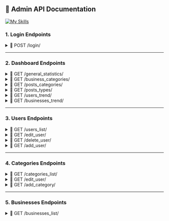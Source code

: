 ## 📖 Admin API Documentation 

[![My Skills](https://skillicons.dev/icons?i=python,fastapi,docker)](https://skillicons.dev) 

### 1. Login Endpoints 
<details>
<summary> 📌 POST /login/ </summary>

### Login Endpoint 
* User login page 

> Request body: 
```json
{
  "login": "fjuraev",
  "password": "Ewing0605"
}
```

> Response (200): 
```json
{
 "user_id": 233
 "user_name": "Firuz Juraev"
}
```
</details>
 
--- 

### 2. Dashboard Endpoints 
<details>
<summary> 📌 GET /general_statistics/ </summary>

### General Statistics Endpoint 

> Response (200): 
```json
{
 "n_active_users": 1230, 
 "n_active_businesses": 89, 
 "n_new_businesses": 3, 
 "n_posts": 125,
 "n_post_comments": 200,
 "n_business_comments": 56  
}
```
</details>


<details>
<summary> 📌 GET /business_categories/ </summary>

### Business Categories Endpoint 

> Response (200): 
```json
{
   "Visa & Law": 25,
   "Money Transfer": 12, 
}
```
</details>



<details>
<summary> 📌 GET /posts_categories/ </summary>

### Posts Categories Endpoint 

> Response (200): 
```json
{
   "Visa & Law": 63,
   "Money Transfer": 25, 
}
```
</details>



<details>
<summary> 📌 GET /posts_types/ </summary>

### Posts Types Endpoint 

> Response (200): 
```json
{
   "News": 100,
   "Articles": 25, 
}
```
</details>



<details>
<summary> 📌 GET /users_trend/ </summary>

### Users Trend Endpoint 

> Response (200): 
```json
{
   "August": 23,
   "July": 26,
   "June": 30,
   "May": 36,
   "April": 21,
   "March": 25, 
}
```
</details>



<details>
<summary> 📌 GET /businesses_trend/ </summary>

### Businesses Trend Endpoint 

> Response (200): 
```json
{
   "August": 23,
   "July": 26,
   "June": 30,
   "May": 36,
   "April": 21,
   "March": 25, 
}
```
</details>


--- 
### 3. Users Endpoints  

<details>
<summary> 📌 GET /users_list/ </summary>

### Users List Endpoint 

> Response (200): 
```json
{
   "1": {
          "user_id": 1,
          "user_name": Firuz Juraev,
          "user_status": True,
          "n_comments": 12  
        }, 
   "3": {
          "user_id": 3,
          "user_name": Umid  Juraev,
          "user_status": True,
          "n_comments": 12    
        } 
}
```
</details>


<details>
<summary> 📌 GET /edit_user/ </summary>

### Edit User Endpoint 

> Request body: 
```json
{
  "user_id": 23,
  "status": False,
  "block": True,
  "role": 1   
}
```


> Response (200): 
```json
{
   "message": Successfully edited! 
}
```
</details>



<details>
<summary> 📌 GET /delete_user/ </summary>

### Delete User Endpoint 

> Request body: 
```json
{
  "user_id": 23
}
```


> Response (200): 
```json
{
   "message": Successfully deleted! 
}
```
</details>



<details>
<summary> 📌 GET /add_user/ </summary>

### Delete User Endpoint 

> Request body: 
```json
{
  "user_name": "Firuz Juraev",
  "user_email": "example@gmail.com",
  "user_role": 3, 
  "user_phone": "+821042989697",
  "user_location": "Uzbekistan",
  "user_login": "fjuraev",
  "user_password": "Ewing@0001"
}
```


> Response (200): 
```json
{
   "message": Successfully added! 
}
```
</details>


--- 
### 4. Categories Endpoints  

<details>
<summary> 📌 GET /categories_list/ </summary>

### Categories List Endpoint 

> Response (200): 
```json
{
   "1": {
          "category_id": 1,
          "category_name_en": "Visa & Law" 
          "category_name_uz": "Viza & Qonun"
          "n_comments": 12  
        }
}
```
</details>



<details>
<summary> 📌 GET /edit_user/ </summary>

### Edit User Endpoint 

> Request body: 
```json
{
  "category_id": 1,
  "category_name_en": "Visas & Laws",
  "category_name_uz": "Vizalar & Qonunlar"
  "status": False   
}
```


> Response (200): 
```json
{
   "message": Successfully edited! 
}
```
</details> 



<details>
<summary> 📌 GET /add_category/ </summary>

### Edit User Endpoint 

> Request body: 
```json
{
  "category_name_en": "Visas & Laws",
  "category_name_uz": "Vizalar & Qonunlar", 
  "description_en": "blabla", 
  "description_uz": "blabla"   
}
```


> Response (200): 
```json
{
   "message": Successfully added! 
}
```
</details> 



--- 
### 5. Businesses Endpoints  

<details>
<summary> 📌 GET /businesses_list/ </summary>

### Businesses List Endpoint 

> Response (200): 
```json
{
   "1": {
          "business_id": 1,
          "category_name_en": "Visa & Law" 
          "category_name_uz": "Viza & Qonun"
          "n_comments": 12  
        }
}
```
</details>


